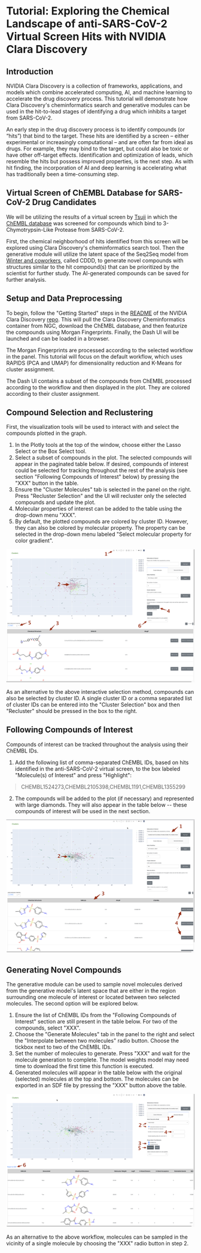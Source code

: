 # Tutorial: Exploring the Chemical Landscape of anti-SARS-CoV-2 Virtual Screen Hits with NVIDIA Clara Discovery 

## Introduction

NVIDIA Clara Discovery is a collection of frameworks, applications, and models which combine accelerated computing, AI, and machine learning to accelerate the drug discovery process. This tutorial will demonstrate how Clara Discovery's cheminformatics search and generative modules can be used in the hit-to-lead stages of identifying a drug which inhibits a target from SARS-CoV-2. 

An early step in the drug discovery process is to identify compounds (or “hits”) that bind to the target. These hits are identified by a screen – either experimental or increasingly computational – and are often far from ideal as drugs. For example, they may bind to the target, but could also be toxic or have other off-target effects. Identification and optimization of leads, which resemble the hits but possess improved properties, is the next step. As with hit finding, the incorporation of AI and deep learning is accelerating what has traditionally been a time-consuming step. 

## Virtual Screen of ChEMBL Database for SARS-CoV-2 Drug Candidates

We will be utilizing the results of a virtual screen by [Tsuji](https://pubmed.ncbi.nlm.nih.gov/32374074/) in which the [ChEMBL database](https://www.ebi.ac.uk/chembl/) was screened for compounds which bind to 3-Chymotrypsin-Like Protease from SARS-CoV-2. 

First, the chemical neighborhood of hits identified from this screen will be explored using Clara Discovery's cheminformatics search tool. Then the generative module will utilize the latent space of the Seq2Seq model from [Winter and coworkers](https://github.com/jrwnter/cddd), called CDDD, to generate novel compounds with structures similar to the hit compound(s) that can be prioritized by the scientist for further study. The AI-generated compounds can be saved for further analysis.

## Setup and Data Preprocessing

To begin, follow the "Getting Started" steps in the [README](https://github.com/nvidia/cheminformatics#getting-started) of the NVIDIA Clara Discovery [repo](https://github.com/nvidia/cheminformatics). This will pull the Clara Discovery Cheminformatics container from NGC, download the ChEMBL database, and then featurize the compounds using Morgan Fingerprints. Finally, the Dash UI will be launched and can be loaded in a browser.

The Morgan Fingerprints are processed according to the selected workflow in the panel. This tutorial will focus on the default workflow, which uses RAPIDS (PCA and UMAP) for dimensionality reduction and K-Means for cluster assignment.

The Dash UI contains a subset of the compounds from ChEMBL processed according to the workflow and then displayed in the plot. They are colored according to their cluster assignment.

## Compound Selection and Reclustering

First, the visualization tools will be used to interact with and select the compounds plotted in the graph.

1. In the Plotly tools at the top of the window, choose either the Lasso Select or the Box Select tool.
2. Select a subset of compounds in the plot. The selected compounds will appear in the paginated table below. If desired, compounds of interest could be selected for tracking throughout the rest of the analysis (see section "Following Compounds of Interest" below) by pressing the "XXX" button in the table. 
3. Ensure the "Cluster Molecules" tab is selected in the panel on the right. Press "Recluster Selection" and the UI will recluster only the selected compounds and update the plot.
4. Molecular properties of interest can be added to the table using the drop-down menu "XXX".
5. By default, the plotted compounds are colored by cluster ID. However, they can also be colored by molecular property. The property can be selected in the drop-down menu labeled "Select molecular property for color gradient".  

![Compound Selection and Reclustering](assets/compound_selection_and_reclustering.png)

As an alternative to the above interactive selection method, compounds can also be selected by cluster ID. A single cluster ID or a comma separated list of cluster IDs can be entered into the "Cluster Selection" box and then "Recluster" should be pressed in the box to the right.

## Following Compounds of Interest

Compounds of interest can be tracked throughout the analysis using their ChEMBL IDs. 

1. Add the following list of comma-separated ChEMBL IDs, based on hits identified in the anti-SARS-CoV-2 virtual screen, to the box labeled "Molecule(s) of Interest" and press "Highlight": 
> CHEMBL1524273,CHEMBL2105398,CHEMBL1191,CHEMBL1355299
2. The compounds will be added to the plot (if necessary) and represented with large diamonds. They will also appear in the table below -- these compounds of interest will be used in the next section.

![Following Compounds of Interest](assets/following_compounds_of_interest.png)

## Generating Novel Compounds

The generative module can be used to sample novel molecules derived from the generative model's latent space that are either in the region surrounding one molecule of interest or located between two selected molecules. The second option will be explored below.

1. Ensure the list of ChEMBL IDs from the "Following Compounds of Interest" section are still present in the table below. For two of the compounds, select "XXX".
2. Choose the "Generate Molecules" tab in the panel to the right and select the "Interpolate between two molecules" radio button. Choose the tickbox next to two of the ChEMBL IDs.
3. Set the number of molecules to generate. Press "XXX" and wait for the molecule generation to complete. The model weights model may need time to download the first time this function is executed.
4. Generated molecules will appear in the table below with the original (selected) molecules at the top and bottom. The molecules can be exported in an SDF file by pressing the "XXX" button above the table.

![Generating Novel Compounds](assets/generating_novel_compounds.png)

As an alternative to the above workflow, molecules can be sampled in the vicinity of a single molecule by choosing the "XXX" radio button in step 2.
